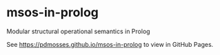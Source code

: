 # msos-in-prolog

Modular structural operational semantics in Prolog

See <https://pdmosses.github.io/msos-in-prolog> to view in GitHub Pages.

